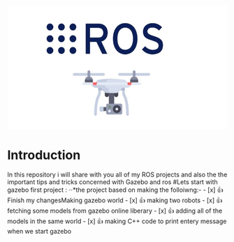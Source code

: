 ![Ros picture](https://raw.githubusercontent.com/AlaaElnagar/ROS/master/pic/ROSPic.jpg)
# Introduction
In this repository i will share with you all of my ROS projects and also the the important tips and tricks concerned with Gazebo and ros 
#Lets start with gazebo first project :
⋅⋅*the project based on making the folloiwng:-
         - [x] :+1: Finish my changesMaking gazebo world
         - [x] :+1: making two robots 
         - [x] :+1: fetching some models from gazebo online liberary 
         - [x] :+1: adding all of the models in the same world 
         - [x] :+1: making C++ code to print entery message when we start gazebo
